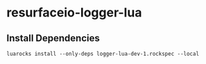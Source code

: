 # resurfaceio-logger-lua


## Install Dependencies
```
luarocks install --only-deps logger-lua-dev-1.rockspec --local
```